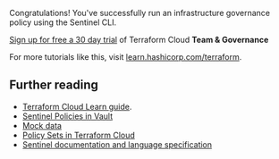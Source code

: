 Congratulations!
You've successfully run an infrastructure governance policy using the Sentinel CLI.

[Sign up for free a 30 day trial](https://www.hashicorp.com/blog/announcing-free-trials-for-hashicorp-terraform-cloud-paid-offerings/) of Terraform Cloud **Team & Governance**

For more tutorials like this, visit [learn.hashicorp.com/terraform](https://learn.hashicorp.com/terraform/).

## Further reading

- [Terraform Cloud Learn guide](https://learn.hashicorp.com/terraform/sentinel/sentinel-policies). 
- [Sentinel Policies in Vault](https://learn.hashicorp.com/vault/security/iam-sentinel)
- [Mock data](https://www.terraform.io/docs/cloud/sentinel/mock.html)
- [Policy Sets in Terraform Cloud](https://www.terraform.io/docs/cloud/sentinel/manage-policies.html)
- [Sentinel documentation and language specification](https://docs.hashicorp.com/sentinel)
